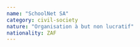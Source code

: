```yaml
---
name: "SchoolNet SA"
category: civil-society
nature: "Organisation à but non lucratif"
nationality: ZAF
---
```

    